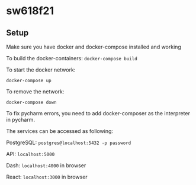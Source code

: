 # sw618f21

## Setup
Make sure you have docker and docker-compose installed and working

To build the docker-containers:
`docker-compose build`

To start the docker network:

`docker-compose up`

To remove the network:

`docker-compose down`

To fix pycharm errors, you need to add docker-composer as the interpreter in pycharm.

The services can be accessed as following:

PostgreSQL: `postgres@localhost:5432 -p password`

API: `localhost:5000`

Dash: `localhost:4000` in browser

React: `localhost:3000` in browser
